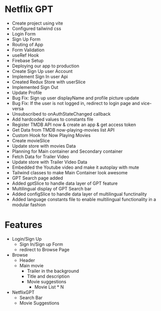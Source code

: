 # Netflix GPT

- Create project using vite
- Configured tailwind css
- Login Form
- Sign Up Form
- Routing of App
- Form Validation
- useRef Hook
- Firebase Setup
- Deploying our app to production
- Create Sign Up user Account
- Implement Sign In user Api
- Created Redux Store with userSlice
- Implemented Sign Out
- Update Profile
- Bug Fix: Sign up user displayName and profile picture update
- Bug Fix: If the user is not logged in, redirect to login page and vice-versa
- Unsubscribed to onAuthStateChanged callback
- Add hardcoded values to constants file
- Register TMDB API now & create an app & get access token
- Get Data from TMDB now-playing-movies list API
- Custom Hook for Now Playing Movies
- Create movieSlice
- Update store with movies Data
- Planning for Main container and Secondary container
- Fetch Data for Trailer Video
- Update store with Trailer Video Data
- Embedded the Youtube video and make it autoplay with mute
- Tailwind classes to make Main Container look awesome
- GPT Search page added
- Added gptSlice to handle data layer of GPT feature
- Multilingual display of GPT Search bar
- Added configSlice to handle data layer of multilingual functinality
- Added language constants file to enable multilingual functionality in a modular fashion

# Features

- Login/Sign Up
  - Sign In/Sign up Form
  - redirect to Browse Page
- Browse
  - Header
  - Main movie
    - Trailer in the background
    - Title and description
    - Movie suggestions
      - Movie List \* N
- NetflixGPT
  - Search Bar
  - Movie Suggestions
